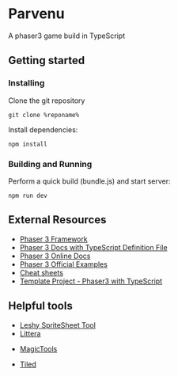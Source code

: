 # Parvenu

A phaser3 game build in TypeScript

## Getting started

### Installing

Clone the git repository

```
git clone %reponame%
```

Install dependencies:

```
npm install
```

### Building and Running

Perform a quick build (bundle.js) and start server:

```
npm run dev
```

## External Resources

- [Phaser 3 Framework](https://github.com/photonstorm/phaser)
- [Phaser 3 Docs with TypeScript Definition File](https://github.com/photonstorm/phaser3-docs)
- [Phaser 3 Online Docs](https://photonstorm.github.io/phaser3-docs/index.html)
- [Phaser 3 Official Examples](https://github.com/photonstorm/phaser3-examples)
- [Cheat sheets](https://github.com/digitsensitive/phaser3-typescript/blob/master/cheatsheets)
- [Template Project - Phaser3 with TypeScript](https://github.com/digitsensitive/phaser3-typescript)

## Helpful tools

- [Leshy SpriteSheet Tool](https://www.leshylabs.com/apps/sstool)
- [Littera](http://kvazars.com/littera)
* [MagicTools](https://github.com/ellisonleao/magictools)
- [Tiled](https://www.mapeditor.org)
